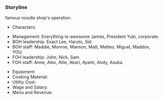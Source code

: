 
### Storyline
famous noodle shop's operation.

- Characters: 
* Management: Everything-is-awesome James, President Yuki, corporate. 
* BOH leadership: Exact Lee, Haruto, Sid. 
* BOH staff: Maddie, Monroe, Manson, Matt, Matteo, Miguel, Maddox, YOU. 
* FOH leadership: John, Nick, Sam.
* FOH staff: Anne, Aiko, Allie, Akari, Ayami, Andy, Asuka.
- Equipment:
- Cooking Material:
- Utility Cost:
- Wage and Salary:
- Menu and Revenue:
